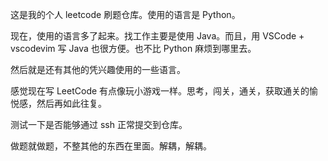 这是我的个人 leetcode 刷题仓库。使用的语言是 Python。

现在，使用的语言多了起来。找工作主要是使用 Java。而且，用 VSCode + vscodevim 写 Java 也很方便。也不比 Python 麻烦到哪里去。

然后就是还有其他的凭兴趣使用的一些语言。

感觉现在写 LeetCode 有点像玩小游戏一样。思考，闯关，通关，获取通关的愉悦感，然后再如此往复。

测试一下是否能够通过 ssh 正常提交到仓库。

做题就做题，不整其他的东西在里面。解耦，解耦。
